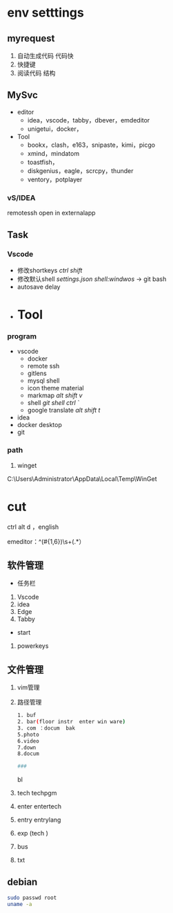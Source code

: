 # env setttings
## myrequest
1. 自动生成代码  代码快
2. 快捷键  
3. 阅读代码  结构
## MySvc
- editor 
  - idea，vscode，tabby，dbever，emdeditor
  - unigetui，docker，
- Tool  
  - bookx，clash，e163，snipaste，kimi，picgo
  - xmind，mindatom
  - toastfish，
  - diskgenius，eagle，scrcpy，thunder
  - ventory，potplayer
### vS/IDEA
remotessh
open  in externalapp
## Task

### Vscode

- 修改shortkeys  *ctrl shift*  
- 修改默认shell  *settings.json*  *shell:windwos*  -> git bash
- autosave  delay
- # Tool

### program

- vscode
  - docker
  - remote ssh
  - gitlens
  - mysql shell
  - icon theme material
  - markmap  *alt shift v*
  - shell   *git shell ctrl `*
  - google translate *alt shift t*
- idea
- docker desktop
- git
### path
1. winget

C:\Users\Administrator\AppData\Local\Temp\WinGet

# cut 
ctrl  alt  d ，english

emeditor：^(#{1,6})\s+(.*）

## 软件管理

- 任务栏

1. Vscode
2. idea
3. Edge
4. Tabby

- start

1. powerkeys  

## 文件管理

1. vim管理

2. 路径管理

   

   ```bash
   1. buf
   2. bar(floor instr  enter win ware)
   3. com ：docum  bak
   5.photo
   6.video
   7.down
   8.docum
   
   ### 
   ```

   bl 

1. tech  techpgm
2. enter entertech
3. entry  entrylang
4. exp (tech )
5. bus 


1. txt
## debian
```bash
sudo passwd root
uname -a
```


